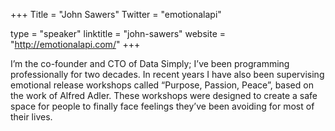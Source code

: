 +++
Title = "John Sawers"
Twitter = "emotionalapi"

type = "speaker"
linktitle = "john-sawers"
website = "http://emotionalapi.com/"
+++


I’m the co-founder and CTO of Data Simply; I’ve been programming professionally for two decades. In recent years I have also been supervising emotional release workshops called “Purpose, Passion, Peace”, based on the work of Alfred Adler. These workshops were designed to create a safe space for people to finally face feelings they’ve been avoiding for most of their lives.